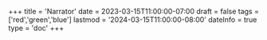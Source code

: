 +++
title = 'Narrator'
date = 2023-03-15T11:00:00-07:00
draft = false
tags = ['red','green','blue']
lastmod = '2024-03-15T11:00:00-08:00'
dateInfo = true
type = 'doc'
+++